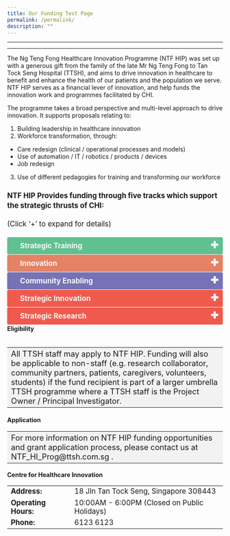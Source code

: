 ```yaml
---
title: Our Funding Test Page
permalink: /permalink/
description: ""
---
```

---

---
The Ng Teng Fong Healthcare Innovation Programme (NTF HIP) was set up with a generous gift from the family of the late Mr Ng Teng Fong to Tan Tock Seng Hospital (TTSH), and aims to drive innovation in healthcare to benefit and enhance the health of our patients and the population we serve. NTF HIP serves as a financial lever of innovation, and help funds the innovation work and programmes facilitated by CHI.

The programme takes a broad perspective and multi-level approach to drive innovation. It supports proposals relating to:

1. Building leadership in healthcare innovation
1. Workforce transformation, through:
* Care redesign (clinical / operational processes and models)
* Use of automation / IT / robotics / products / devices
* Job redesign
3. Use of different pedagogies for training and transforming our workforce

<p style="font-size:120%; margin-top: 0px; margin-bottom:20px; line-height:1.35; padding:10px 0 0 0"><b>NTF HIP Provides funding through five tracks which support the strategic thrusts of CHI:</b></p><p style="font-size:120%; color:black margin-top: 0px; margin-bottom:20px; line-height:1.35;">(Click ‘+’ to expand for details)</p><input id="Strategic Training" type="checkbox"><label style="background-color: #60C090; color:#f7f7f7;" for="Strategic Training"><b>Strategic Training</b></label><div style="background-color:#edf4fa;" class="content">
<p style="font-size:18px; margin-top: 2px; margin-bottom:0px; line-height:1.35;">Supports training of workforce with relevant skills to become institutional / system thought leaders in innovation or ground champions to drive innovation.  </p></div><input id="Innovation" type="checkbox"><label style="background-color: #E58265; color:#f7f7f7;" for="Innovation"><b>Innovation</b></label><div style="background-color:#edf4fa;" class="content">
<p style="font-size:18px; margin-top: 2px; margin-bottom:0px; line-height:1.35;">Supports projects in job and care redesign, automation or clinical research projects, that are geared towards improving productivity, or transforming roles to effect new care processes / models.</p></div><input id="Community Enabling" type="checkbox"><label style="background-color: #7573B5; color:#f7f7f7;" for="Community Enabling"><b>Community Enabling</b></label><div style="background-color:#edf4fa;" class="content">
<p style="font-size:18px; margin-top: 2px; margin-bottom:0px; line-height:1.35;"> Supports projects that impact and enable the community, including training of patients, volunteers, members of community partner institutions.</p></div><input id="Strategic Innovation" type="checkbox"><label style="background-color: #F05A4D; color:#f7f7f7;" for="Strategic Innovation"><b>Strategic Innovation</b></label><div style="background-color:#edf4fa;" class="content">
<p style="font-size:18px; margin-top: 2px; margin-bottom:0px; line-height:1.35;">
Supports programmes targetted at system level innovation, to drive value through healthcare innovation. </p></div><input id="Strategic Research" type="checkbox"><label style="background-color: #F05A4D; color:#f7f7f7;" for="Strategic Research"><b>Strategic Research</b></label><div style="background-color:#edf4fa;" class="content">
<p style="font-size:18px; margin-top: 2px; margin-bottom:0px; line-height:1.35;">
Supports thematic programmes that drive value through translational research. </p></div><b>Eligibility</b><table style="font-size:120%">
	


<style>

td {
		display: table-cell;
		vertical-align: middle;
}
	
input {
    display: none;
}

label {
    display: block;    
	  font-size: 120%;
    padding: 10px 30px;
    margin: 0 0 1px 0;
    cursor: pointer;
    background: #153855;
    border-radius: 3px;
    color: #FFF;
    transition: ease .5s;
	position: relative;
}

label:hover {
    background: #346f9e;
}

label::after {
	font-family: "Font Awesome 5 Free";
	content: '\271A';
	font-weight: bold;
	font-size: 22px;
	position: absolute;
	right: 10px;
	top: 6px;
}

input:checked + label::after {
	content: '\2716';
}

.content {
    background: #FFFFFF;
    padding: 10px 25px;
    margin: 0 0 1px 0;
    border-radius: 3px;
}

input + label + .content {
    display: none;
}

input:checked + label + .content {
    display: block;
}
	
</style>


	

	





	

	

	

	
	



</table><table style="font-size:130%; background-color:#f2f2f2">
<tbody>
	<tr><td>All TTSH staff may apply to NTF HIP. 
Funding will also be applicable to non-staff (e.g. research collaborator, community partners, patients, caregivers, volunteers, students) if the fund recipient is part of a larger umbrella TTSH programme where a TTSH staff is the Project Owner / Principal Investigator.</td>
</tr>
</tbody>
</table>
	


#### Application ####
<table style="font-size:130%; background-color:#f2f2f2">
<tbody>
	<tr><td>For more information on NTF HIP funding opportunities and grant application process, please contact us at NTF_HI_Prog@ttsh.com.sg .</td></tr>
</tbody>
</table>

<b>Centre for Healthcare Innovation</b>
<table style="font-size:120%">
<tbody>
<tr>
 <td><b>Address:</b></td><td>18 Jln Tan Tock Seng, Singapore 308443</td>
</tr>
<tr>
 <td><b>Operating Hours:</b> </td><td>10:00AM - 6:00PM (Closed on Public Holidays)</td>
</tr>
<tr>
	<td> <b>Phone:</b> </td><td>6123 6123</td>
</tr>
</tbody>
</table>